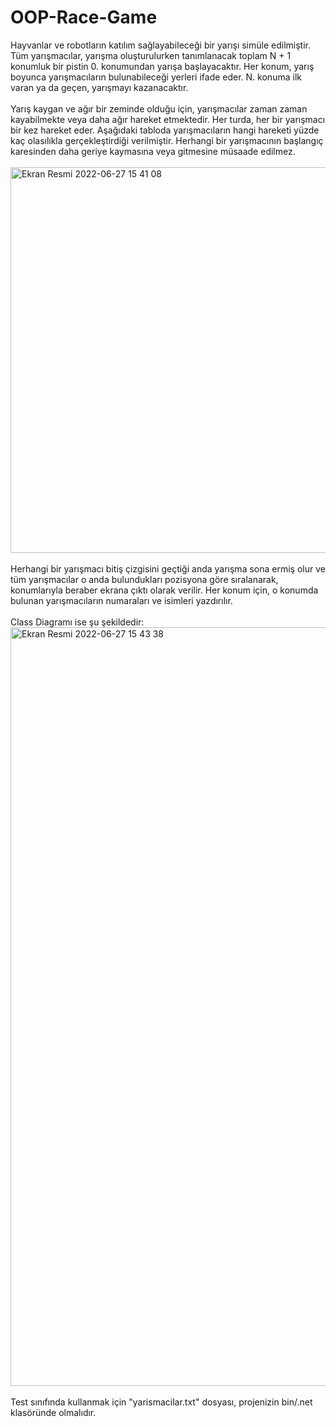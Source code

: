 # OOP-Race-Game

Hayvanlar ve robotların katılım sağlayabileceği bir yarışı simüle edilmiştir. Tüm yarışmacılar, yarışma oluşturulurken tanımlanacak toplam N + 1 konumluk bir pistin 0. konumundan yarışa başlayacaktır. Her konum, yarış boyunca yarışmacıların bulunabileceği yerleri ifade eder. N. konuma ilk varan ya da geçen, yarışmayı kazanacaktır.<br><br>
Yarış kaygan ve ağır bir zeminde olduğu için, yarışmacılar zaman zaman kayabilmekte veya daha ağır hareket etmektedir. Her turda, her bir yarışmacı bir kez hareket eder. Aşağıdaki tabloda yarışmacıların hangi hareketi yüzde kaç olasılıkla gerçekleştirdiği verilmiştir. Herhangi bir yarışmacının başlangıç karesinden daha geriye kaymasına veya gitmesine müsaade edilmez.<br><br>
<img width="617" alt="Ekran Resmi 2022-06-27 15 41 08" src="https://user-images.githubusercontent.com/78086858/175944150-b830fec0-aef6-42de-9804-29b6ef6ed67f.png"><br><br>
Herhangi bir yarışmacı bitiş çizgisini geçtiği anda yarışma sona ermiş olur ve tüm yarışmacılar o anda bulundukları pozisyona göre sıralanarak, konumlarıyla beraber ekrana çıktı olarak verilir. Her konum için, o konumda bulunan yarışmacıların numaraları ve isimleri yazdırılır.<br><br>
Class Diagramı ise şu şekildedir:
<br><img width="1214" alt="Ekran Resmi 2022-06-27 15 43 38" src="https://user-images.githubusercontent.com/78086858/175944572-2efee962-c499-4ff1-bf97-12cc4b24fc01.png">
<br><br>
Test sınıfında kullanmak için "yarismacilar.txt" dosyası, projenizin bin/.net<version> klasöründe olmalıdır.
